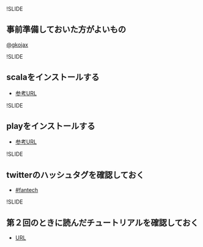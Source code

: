!SLIDE
## 事前準備しておいた方がよいもの


[@gkojax](https://twitter.com/gkojax)

!SLIDE
## scalaをインストールする

* [参考URL](http://typesafe.com/stack/download)

!SLIDE
## playをインストールする

* [参考URL](http://playdocja.appspot.com/documentation/1.2.2/install)

!SLIDE
## twitterのハッシュタグを確認しておく

* [#fantech](https://twitter.com/search/realtime?q=%23fantech&src=typd)

!SLIDE
## 第２回のときに読んだチュートリアルを確認しておく

* [URL](http://playdocja.appspot.com/documentation/2.0.3/ScalaTodoList)

